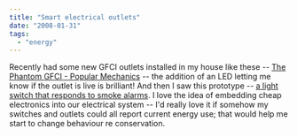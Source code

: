 ```yaml
---
title: "Smart electrical outlets"
date: "2008-01-31"
tags: 
  - "energy"
---
```


Recently had some new GFCI outlets installed in my house like these -- [The Phantom GFCI - Popular Mechanics](http://www.popularmechanics.com/blogs/home_journal_news/3487002.html "The Phantom GFCI - Popular Mechanics") -- the addition of an LED letting me know if the outlet is live is brilliant! And then I saw this prototype -- [a light switch that responds to smoke alarms](http://toolmonger.com/2008/01/29/lights-on-with-the-firelight-safety-switch/). I love the idea of embedding cheap electronics into our electrical system -- I'd really love it if somehow my switches and outlets could all report current energy use; that would help me start to change behaviour re conservation.
